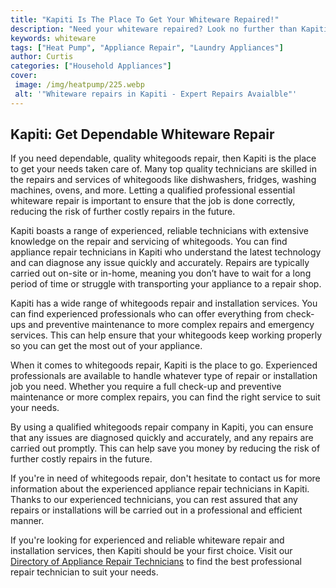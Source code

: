 ```yaml
---
title: "Kapiti Is The Place To Get Your Whiteware Repaired!"
description: "Need your whiteware repaired? Look no further than Kapiti! In this blog post, we share the best tips and tricks for getting your whiteware repaired in the Kapiti region."
keywords: whiteware
tags: ["Heat Pump", "Appliance Repair", "Laundry Appliances"]
author: Curtis
categories: ["Household Appliances"]
cover: 
 image: /img/heatpump/225.webp
 alt: '"Whiteware repairs in Kapiti - Expert Repairs Avaialble"'
---
```

## Kapiti: Get Dependable Whiteware Repair
If you need dependable, quality whitegoods repair, then Kapiti is the place to get your needs taken care of. Many top quality technicians are skilled in the repairs and services of whitegoods like dishwashers, fridges, washing machines, ovens, and more. Letting a qualified professional essential whiteware repair is important to ensure that the job is done correctly, reducing the risk of further costly repairs in the future.

Kapiti boasts a range of experienced, reliable technicians with extensive knowledge on the repair and servicing of whitegoods. You can find appliance repair technicians in Kapiti who understand the latest technology and can diagnose any issue quickly and accurately. Repairs are typically carried out on-site or in-home, meaning you don’t have to wait for a long period of time or struggle with transporting your appliance to a repair shop.

Kapiti has a wide range of whitegoods repair and installation services. You can find experienced professionals who can offer everything from check-ups and preventive maintenance to more complex repairs and emergency services. This can help ensure that your whitegoods keep working properly so you can get the most out of your appliance.

When it comes to whitegoods repair, Kapiti is the place to go. Experienced professionals are available to handle whatever type of repair or installation job you need. Whether you require a full check-up and preventive maintenance or more complex repairs, you can find the right service to suit your needs.

By using a qualified whitegoods repair company in Kapiti, you can ensure that any issues are diagnosed quickly and accurately, and any repairs are carried out promptly. This can help save you money by reducing the risk of further costly repairs in the future.

If you're in need of whitegoods repair, don't hesitate to contact us for more information about the experienced appliance repair technicians in Kapiti. Thanks to our experienced technicians, you can rest assured that any repairs or installations will be carried out in a professional and efficient manner.

If you're looking for experienced and reliable whiteware repair and installation services, then Kapiti should be your first choice. Visit our [Directory of Appliance Repair Technicians](./pages/appliance-repair-technicians) to find the best professional repair technician to suit your needs.
